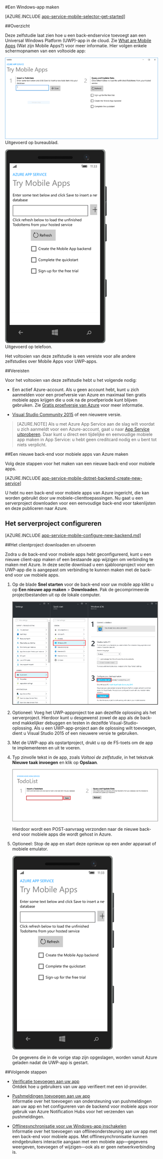 <properties
    pageTitle="Een Universal Windows-platform (UWP)-app maken in Azure App Service - Mobile Apps | Microsoft Azure"
    description="Volg deze zelfstudie om aan de slag te gaan met back-ends voor mobiele apps van Azure voor Universal Windows Platform (UWP)-app-ontwikkeling in C#, Visual Basic of JavaScript."
    services="app-service\mobile"
    documentationCenter="windows"
    authors="ggailey777"
    manager="erikre"
    editor=""/>

<tags
    ms.service="app-service-mobile"
    ms.workload="mobile"
    ms.tgt_pltfrm="mobile-windows"
    ms.devlang="dotnet"
    ms.topic="hero-article"
    ms.date="05/03/2016"
    ms.author="glenga"/>

#Een Windows-app maken

[AZURE.INCLUDE [app-service-mobile-selector-get-started](../../includes/app-service-mobile-selector-get-started.md)]

##Overzicht

Deze zelfstudie laat zien hoe u een back-endservice toevoegt aan een Universal Windows Platform (UWP)-app in de cloud. Zie [What are Mobile Apps](app-service-mobile-value-prop.md) (Wat zijn Mobile Apps?) voor meer informatie. Hier volgen enkele schermopnamen van een voltooide app:

![Voltooide bureaublad-app](./media/app-service-mobile-windows-store-dotnet-get-started/mobile-quickstart-completed-desktop.png)   
Uitgevoerd op bureaublad. 

![Voltooide telefoon-app](./media/app-service-mobile-windows-store-dotnet-get-started/mobile-quickstart-completed.png)  
Uitgevoerd op telefoon.

Het voltooien van deze zelfstudie is een vereiste voor alle andere zelfstudies over Mobile Apps voor UWP-apps. 

##Vereisten

Voor het voltooien van deze zelfstudie hebt u het volgende nodig:

* Een actief Azure-account. Als u geen account hebt, kunt u zich aanmelden voor een proefversie van Azure en maximaal tien gratis mobiele apps krijgen die u ook na de proefperiode kunt blijven gebruiken. Zie [Gratis proefversie van Azure](https://azure.microsoft.com/pricing/free-trial/) voor meer informatie.

* [Visual Studio Community 2015] of een nieuwere versie.

>[AZURE.NOTE] Als u met Azure App Service aan de slag wilt voordat u zich aanmeldt voor een Azure-account, gaat u naar [App Service uitproberen](https://tryappservice.azure.com/?appServiceName=mobile). Daar kunt u direct een tijdelijke en eenvoudige mobiele app maken in App Service: u hebt geen creditcard nodig en u bent tot niets verplicht.

##Een nieuwe back-end voor mobiele apps van Azure maken

Volg deze stappen voor het maken van een nieuwe back-end voor mobiele apps.

[AZURE.INCLUDE [app-service-mobile-dotnet-backend-create-new-service](../../includes/app-service-mobile-dotnet-backend-create-new-service.md)]

U hebt nu een back-end voor mobiele apps van Azure ingericht, die kan worden gebruikt door uw mobiele-clienttoepassingen. Nu gaat u een serverproject downloaden voor een eenvoudige back-end voor takenlijsten en deze publiceren naar Azure.

## Het serverproject configureren

[AZURE.INCLUDE [app-service-mobile-configure-new-backend.md](../../includes/app-service-mobile-configure-new-backend.md)]

##Het clientproject downloaden en uitvoeren

Zodra u de back-end voor mobiele apps hebt geconfigureerd, kunt u een nieuwe client-app maken of een bestaande app wijzigen om verbinding te maken met Azure. In deze sectie download u een sjabloonproject voor een UWP-app die is aangepast om verbinding te kunnen maken met de back-end voor uw mobiele apps.

1. Op de blade **Snel starten** voor de back-end voor uw mobile app klikt u op **Een nieuwe app maken** > **Downloaden**. Pak de gecomprimeerde projectbestanden uit op de lokale computer.

    ![Het project Windows-snelstartgids downloaden](./media/app-service-mobile-windows-store-dotnet-get-started/mobile-app-windows-quickstart.png)

3. Optioneel: Voeg het UWP-appproject toe aan dezelfde oplossing als het serverproject. Hierdoor kunt u desgewenst zowel de app als de back-end makkelijker debuggen en testen in dezelfde Visual-Studio-oplossing. Als u een UWP-app-project aan de oplossing wilt toevoegen, dient u Visual Studio 2015 of een nieuwere versie te gebruiken.

4. Met de UWP-app als opstartproject, drukt u op de F5-toets om de app te implementeren en uit te voeren.

5. Typ zinvolle tekst in de app, zoals *Voltooi de zelfstudie*, in het tekstvak **Nieuwe taak invoegen** en klik op **Opslaan**.

    ![Windows-snelstartgids: bureaublad voltooien](./media/app-service-mobile-windows-store-dotnet-get-started/mobile-quickstart-startup.png)

    Hierdoor wordt een POST-aanvraag verzonden naar de nieuwe back-end voor mobiele apps die wordt gehost in Azure.

6. Optioneel: Stop de app en start deze opnieuw op een ander apparaat of mobiele emulator.

    ![Windows-snelstartgids: telefoon voltooien](./media/app-service-mobile-windows-store-dotnet-get-started/mobile-quickstart-completed.png)

    De gegevens die in de vorige stap zijn opgeslagen, worden vanuit Azure geladen nadat de UWP-app is gestart. 

##Volgende stappen

* [Verificatie toevoegen aan uw app ](app-service-mobile-windows-store-dotnet-get-started-users.md)  
  Ontdek hoe u gebruikers van uw app verifieert met een id-provider.

* [Pushmeldingen toevoegen aan uw app](app-service-mobile-windows-store-dotnet-get-started-push.md)  
  Informatie over het toevoegen van ondersteuning van pushmeldingen aan uw app en het configureren van de backend voor mobiele apps voor gebruik van Azure Notification Hubs voor het verzenden van pushmeldingen.

* [Offlinesynchronisatie voor uw Windows-app inschakelen](app-service-mobile-windows-store-dotnet-get-started-offline-data.md)  
  Informatie over het toevoegen van offlineondersteuning aan uw app met een back-end voor mobiele apps. Met offlinesynchronisatie kunnen eindgebruikers interactie aangaan met een mobiele app&mdash;gegevens weergeven, toevoegen of wijzigen&mdash;ook als er geen netwerkverbinding is.

<!-- Anchors. -->
<!-- Images. -->
<!-- URLs. -->
[SDK voor Mobile Apps]: http://go.microsoft.com/fwlink/?LinkId=257545
[Azure Portal]: https://portal.azure.com/
[Visual Studio Community 2015]: https://go.microsoft.com/fwLink/p/?LinkID=534203



<!--HONumber=Jun16_HO2-->



